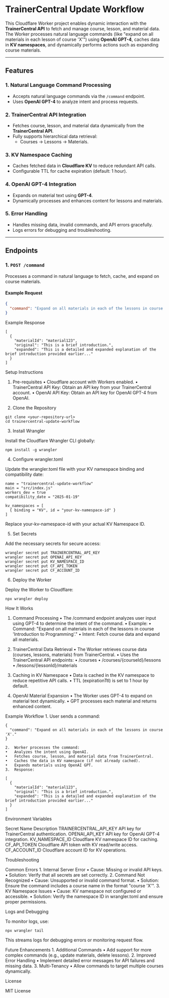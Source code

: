 # TrainerCentral Update Workflow

This Cloudflare Worker project enables dynamic interaction with the **TrainerCentral API** to fetch and manage course, lesson, and material data. The Worker processes natural language commands (like "expand on all materials in each lesson of course 'X'") using **OpenAI GPT-4**, caches data in **KV namespaces**, and dynamically performs actions such as expanding course materials.

---

## Features

### 1. Natural Language Command Processing
- Accepts natural language commands via the `/command` endpoint.
- Uses **OpenAI GPT-4** to analyze intent and process requests.

### 2. TrainerCentral API Integration
- Fetches course, lesson, and material data dynamically from the **TrainerCentral API**.
- Fully supports hierarchical data retrieval:
  - Courses → Lessons → Materials.

### 3. KV Namespace Caching
- Caches fetched data in **Cloudflare KV** to reduce redundant API calls.
- Configurable TTL for cache expiration (default: 1 hour).

### 4. OpenAI GPT-4 Integration
- Expands on material text using **GPT-4**.
- Dynamically processes and enhances content for lessons and materials.

### 5. Error Handling
- Handles missing data, invalid commands, and API errors gracefully.
- Logs errors for debugging and troubleshooting.

---

## Endpoints

### 1. `POST /command`
Processes a command in natural language to fetch, cache, and expand on course materials.

#### Example Request
```json
{
  "command": "Expand on all materials in each of the lessons in course 'Introduction to Programming'."
}
```

Example Response
```
[
  {
    "materialId": "material123",
    "original": "This is a brief introduction.",
    "expanded": "This is a detailed and expanded explanation of the brief introduction provided earlier..."
  }
]
```

Setup Instructions

1. Pre-requisites
	•	Cloudflare account with Workers enabled.
	•	TrainerCentral API Key: Obtain an API key from your TrainerCentral account.
	•	OpenAI API Key: Obtain an API key for OpenAI GPT-4 from OpenAI.

2. Clone the Repository

```
git clone <your-repository-url>
cd trainercentral-update-workflow
```

3. Install Wrangler

Install the Cloudflare Wrangler CLI globally:

```
npm install -g wrangler
```

4. Configure wrangler.toml

Update the wrangler.toml file with your KV namespace binding and compatibility date:

```
name = "trainercentral-update-workflow"
main = "src/index.js"
workers_dev = true
compatibility_date = "2025-01-19"

kv_namespaces = [
  { binding = "KV", id = "your-kv-namespace-id" }
]
```

Replace your-kv-namespace-id with your actual KV Namespace ID.

5. Set Secrets

Add the necessary secrets for secure access:

```
wrangler secret put TRAINERCENTRAL_API_KEY
wrangler secret put OPENAI_API_KEY
wrangler secret put KV_NAMESPACE_ID
wrangler secret put CF_API_TOKEN
wrangler secret put CF_ACCOUNT_ID
```

6. Deploy the Worker

Deploy the Worker to Cloudflare:

```
npx wrangler deploy
```

How It Works

1. Command Processing
	•	The /command endpoint analyzes user input using GPT-4 to determine the intent of the command.
	•	Example:
	•	Command: "Expand on all materials in each of the lessons in course 'Introduction to Programming'."
	•	Intent: Fetch course data and expand all materials.

2. TrainerCentral Data Retrieval
	•	The Worker retrieves course data (courses, lessons, materials) from TrainerCentral.
	•	Uses the TrainerCentral API endpoints:
	•	/courses
	•	/courses/{courseId}/lessons
	•	/lessons/{lessonId}/materials

3. Caching in KV Namespace
	•	Data is cached in the KV namespace to reduce repetitive API calls.
	•	TTL (expirationTtl) is set to 1 hour by default.

4. OpenAI Material Expansion
	•	The Worker uses GPT-4 to expand on material text dynamically.
	•	GPT processes each material and returns enhanced content.

Example Workflow
	1.	User sends a command:

```
{
  "command": "Expand on all materials in each of the lessons in course 'X'."
}
```


	2.	Worker processes the command:
	•	Analyzes the intent using OpenAI.
	•	Fetches course, lesson, and material data from TrainerCentral.
	•	Caches the data in KV namespace (if not already cached).
	•	Expands materials using OpenAI GPT.
	3.	Response:

```
[
  {
    "materialId": "material123",
    "original": "This is a brief introduction.",
    "expanded": "This is a detailed and expanded explanation of the brief introduction provided earlier..."
  }
]
```

Environment Variables

Secret Name	Description
TRAINERCENTRAL_API_KEY	API key for TrainerCentral authentication.
OPENAI_API_KEY	API key for OpenAI GPT-4 integration.
KV_NAMESPACE_ID	Cloudflare KV namespace ID for caching.
CF_API_TOKEN	Cloudflare API token with KV read/write access.
CF_ACCOUNT_ID	Cloudflare account ID for KV operations.

Troubleshooting

Common Errors
	1.	Internal Server Error
	•	Cause: Missing or invalid API keys.
	•	Solution: Verify that all secrets are set correctly.
	2.	Command Not Recognized
	•	Cause: Unsupported or invalid command format.
	•	Solution: Ensure the command includes a course name in the format "course 'X'".
	3.	KV Namespace Issues
	•	Cause: KV namespace not configured or accessible.
	•	Solution: Verify the namespace ID in wrangler.toml and ensure proper permissions.

Logs and Debugging

To monitor logs, use:

```
npx wrangler tail
```

This streams logs for debugging errors or monitoring request flow.

Future Enhancements
	1.	Additional Commands
	•	Add support for more complex commands (e.g., update materials, delete lessons).
	2.	Improved Error Handling
	•	Implement detailed error messages for API failures and missing data.
	3.	Multi-Tenancy
	•	Allow commands to target multiple courses dynamically.

License

MIT License
